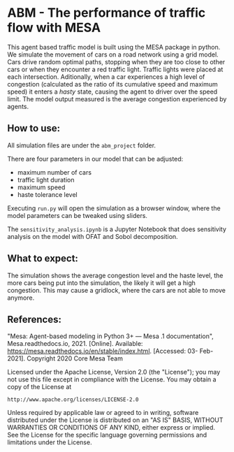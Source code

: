 # ABM - The performance of traffic flow with MESA

This agent based traffic model is built using the MESA package in python. We simulate the movement of cars on a road network using a grid model. Cars drive random optimal paths, stopping when they are too close to other cars or when they encounter a red traffic light. Traffic lights were placed at each intersection. Aditionally, when a car experiences a high level of congestion (calculated as the ratio of its cumulative speed and maximum speed) it enters a *hasty* state, causing the agent to driver over the speed limit. The model output measured is the average congestion experienced by agents.

## How to use:

All simulation files are under the ```abm_project``` folder.

There are four parameters in our model that can be adjusted: 
- maximum number of cars
- traffic light duration
- maximum speed
- haste tolerance level

Executing ```run.py``` will open the simulation as a browser window, where the model parameters can be tweaked using sliders.

The ```sensitivity_analysis.ipynb``` is a Jupyter Notebook that does sensitivity analysis on the model with OFAT and Sobol decomposition. 

## What to expect:

The simulation shows the average congestion level and the haste level, the more cars being put into the simulation, the likely it will get a high congestion. This may cause a gridlock, where the cars are not able to move anymore.


## References:

"Mesa: Agent-based modeling in Python 3+ — Mesa .1 documentation", Mesa.readthedocs.io, 2021. [Online]. Available: https://mesa.readthedocs.io/en/stable/index.html. [Accessed: 03- Feb- 2021].
Copyright 2020 Core Mesa Team

Licensed under the Apache License, Version 2.0 (the "License");
you may not use this file except in compliance with the License.
You may obtain a copy of the License at

    http://www.apache.org/licenses/LICENSE-2.0

Unless required by applicable law or agreed to in writing, software
distributed under the License is distributed on an "AS IS" BASIS,
WITHOUT WARRANTIES OR CONDITIONS OF ANY KIND, either express or implied.
See the License for the specific language governing permissions and
limitations under the License.
